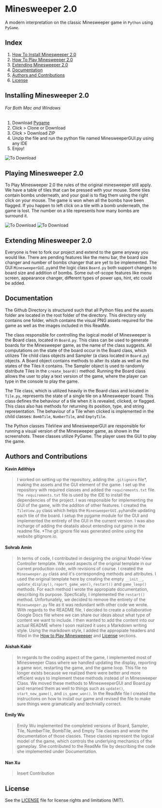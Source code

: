 # Minesweeper 2.0
A modern interpretation on the classic Minesweeper game in `Python` using `PyGame`.
## Index
1. [How To Install Minesweeper 2.0](#installing-minesweeper-20)
2. [How To Play Minesweeper 2.0](#playing-minesweeper-20)
3. [Extending Minesweeper 2.0](#extending-minesweeper-20)
4. [Documentation](#documentation)
5. [Authors and Contributions](#authors-and-contributions)
6. [License](#license)

## Installing Minesweeper 2.0
###### For Both Mac and Windows
1. Download [Pygame](https://www.pygame.org/download.shtml) 
2. Click > Clone or Download
3. Click > Download ZIP
4. Unzip the file and run the python file named MinesweeperGUI.py using any IDE
5. Enjoy!

![To Download](assets/zip.png)

## Playing Minesweeper 2.0
To Play Minesweeper 2.0 the rules of the original minesweeper still apply. We have a table of tiles that can be pressed with your mouse. Some tiles contain bombs underneath, and your goal is to flag them using the right click on your mouse. The game is won when all the bombs have been flagged. If you happen to left click on a tile with a bomb underneath, the game is lost. The number on a tile represents how many bombs are surround it.

![To Download](assets/screenshot_1.PNG)
![To Download](assets/screenshot_2.PNG)

## Extending Minesweeper 2.0
  Everyone is free to fork our project and extend to the game anyway you would like. There are pending features like the menu bar, the board size changer and number of bombs changer that are yet to be implemented. The GUI `MinesweeperGUI.py`and the logic class `Board.py`
both support changes to board size and addition of bombs. Some out-of-scope features like menu screen, appearance changer, different types of power ups, hint, etc could be added.

## Documentation
  The Github Directory is structured such that all Python files and the assets folder are located in the root folder of the directory. This directory only contains one folder, which contains the visual PNG assets required for the game as well as the images included in this ReadMe. 
  
  The class responsible for controlling the logical model of Minesweeper is the Board class, located in `Board.py`. This class can be used to generate boards for the Minesweeper game, as the name of the class suggests. All computations on the state of the board occur in the Board class, which utilizes Tile child class objects and Sampler (a class located in `Board.py`) objects. A Board object contains methods to alter its state as well as the states of the Tiles it contains. The Sampler object is used to randomly distribute Tiles in the `create_board()` method. Running the Board class allows the user to play a text version of the game, where the player can type in the console to play the game.
  
  The Tile class, which is utilized heavily in the Board class and located in `Tile.py`, represents the state of a single tile on a Minesweeper board. This class defines the behaviour of a tile when it is revealed, clicked, or flagged. This class also has methods for returning its position, type, and string representation. The behaviour of a Tile when clicked is implemented in the child classes: `BombTile`, `NumberTile`, and `EmptyTile`.
  
  The Python classes TileView and MinesweeperGUI are responsible for running a visual version of the Minesweeper game, as shown in the screenshots. These classes utilize PyGame. The player uses the GUI to play the game.

## Authors and Contributions
#### Kavin Adithiya
> I worked on setting up the repository, adding the `.gitignore` file*, making the assets and the GUI element of the game. I set up the repository with required classes and added the `requirements.txt` file. `The requirements.txt` file is used by the IDE to install the dependencies of the project. I was responsible for implementing the GUI of the game, with the additon of other features. I created the `TileView.py` class which helps the `MinesweeperGUI.py`handle updating each tile of the board. I setup the pygame module for the GUI and implemented the entirety of the GUI in the current version. I was also incharge of adding the deatails about entending out game in the readme file. 
>*The git ignore file was generated online using the website gitignore.io.

#### Sohrab Amin
> In terms of code, I contributed in designing the original Model-View Controller template. We used aspects of the original template in our current production code, with revisions of course. I created the `Minesweeper.py` class and it's corresponding methods and attributes. I used the original template here by creating the empty `__init__`, `update_display()`, `report_game_won()`, `restart()` and `game_loop()` methods. For each method I wrote the appropiate documentation, describing its purpose. Specfically, I implemented the `restart()` method. Unfortunately, we decided to remove the entirety of the `Minesweeper.py` file as it was redundant with other code we wrote. With regards to the README file, I decided to create a collaborative Google Docs file where we can share our ideas about what type of content we want to include. I then wanted to add the content into our actual README where I soon realized it uses a Markdown writing style. Using the markdown style, I added the appropiate headers and filled in the [How to Play Minesweeper](#playing-minesweeper-20) and [License](#license) sections. 

#### Aishah Kabir
> In regards to the coding aspect of the game, I implemented most of Minesweeper Class where we handled updating the display, reporting a game won, restarting the game, and the game loop. This file no longer exists because we realized there were better and more efficient ways to implement these methods instead of in Minesweeper Class. We moved these methods to MinesweeperGUI and Board.py and renamed them as well to things such as `update()`, `start_new_game()`, and `is_game_won()`. In the ReadMe file I created the instructions on how to install our game and revised the file to make sure things were gramatically and technially correct. 
#### Emily Wu
> Emily Wu implemented the completed versions of Board, Sampler, Tile, NumberTile, BombTile, and Empty Tile classes and wrote the documentation of those classes. These classes represent the logical model of the game, which controls the underlying mechanics of the gameplay. She contributed to the ReadMe file by describing the code she implemented under Documentation.
#### Nan Xu
> Insert Contribution
## License

See the [LICENSE](LICENSE.txt) file for license rights and limitations (MIT).
